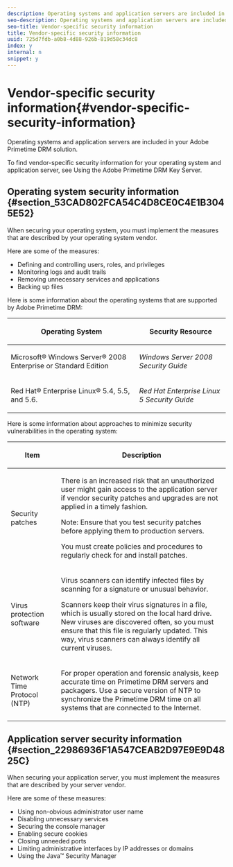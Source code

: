 ```yaml
---
description: Operating systems and application servers are included in your Adobe Primetime DRM solution.
seo-description: Operating systems and application servers are included in your Adobe Primetime DRM solution.
seo-title: Vendor-specific security information
title: Vendor-specific security information
uuid: 725d7fdb-a0b8-4d88-926b-819d58c34dc8
index: y
internal: n
snippet: y
---
```


# Vendor-specific security information{#vendor-specific-security-information}

Operating systems and application servers are included in your Adobe Primetime DRM solution.

To find vendor-specific security information for your operating system and application server, see Using the Adobe Primetime DRM Key Server.

## Operating system security information {#section_53CAD802FCA54C4D8CE0C4E1B3045E52}

When securing your operating system, you must implement the measures that are described by your operating system vendor.

Here are some of the measures:

* Defining and controlling users, roles, and privileges 
* Monitoring logs and audit trails 
* Removing unnecessary services and applications 
* Backing up files

Here is some information about the operating systems that are supported by Adobe Primetime DRM: 

<table frame="all" colsep="1" rowsep="1" class="+ topic/table adobe-d/table " id="table_ugl_kjz_n4"> 
 <thead class="- topic/thead "> 
  <tr rowsep="1" class="- topic/row "> 
   <th colname="1" class="- topic/entry entry"> <p class="- topic/p ">Operating System </p> </th> 
   <th colname="2" class="- topic/entry entry"> <p class="- topic/p ">Security Resource </p> </th> 
  </tr> 
 </thead>
 <tbody class="- topic/tbody "> 
  <tr rowsep="1" class="- topic/row "> 
   <td colname="1" class="- topic/entry "> <p class="- topic/p ">Microsoft® Windows Server® 2008 Enterprise or Standard Edition </p> </td> 
   <td colname="2" class="- topic/entry "> <p class="- topic/p "><i class="+ topic/ph hi-d/i ">Windows Server 2008 Security Guide</i> </p> </td> 
  </tr> 
  <tr rowsep="0" class="- topic/row "> 
   <td colname="1" class="- topic/entry "> <p class="- topic/p ">Red Hat® Enterprise Linux® 5.4, 5.5, and 5.6. </p> </td> 
   <td colname="2" class="- topic/entry "> <p class="- topic/p "><i class="+ topic/ph hi-d/i ">Red Hat Enterprise Linux 5 Security Guide</i> </p> </td> 
  </tr> 
 </tbody> 
</table>

Here is some information about approaches to minimize security vulnerabilities in the operating system: 

<table frame="all" colsep="1" rowsep="1" class="+ topic/table adobe-d/table " id="table_whl_kjz_n4"> 
 <thead class="- topic/thead "> 
  <tr rowsep="1" class="- topic/row "> 
   <th colname="1" class="- topic/entry entry"> <p class="- topic/p ">Item </p> </th> 
   <th colname="2" class="- topic/entry entry"> <p class="- topic/p ">Description </p> </th> 
  </tr> 
 </thead>
 <tbody class="- topic/tbody "> 
  <tr rowsep="1" class="- topic/row "> 
   <td colname="1" class="- topic/entry "> <p class="- topic/p ">Security patches </p> </td> 
   <td colname="2" class="- topic/entry "> <p class="- topic/p ">There is an increased risk that an unauthorized user might gain access to the application server if vendor security patches and upgrades are not applied in a timely fashion. </p> <p>Note:  Ensure that you test security patches before applying them to production servers. </p> <p class="- topic/p ">You must create policies and procedures to regularly check for and install patches. </p> </td> 
  </tr> 
  <tr rowsep="1" class="- topic/row "> 
   <td colname="1" class="- topic/entry "> <p class="- topic/p ">Virus protection software </p> </td> 
   <td colname="2" class="- topic/entry "> <p class="- topic/p ">Virus scanners can identify infected files by scanning for a signature or unusual behavior. </p> <p>Scanners keep their virus signatures in a file, which is usually stored on the local hard drive. New viruses are discovered often, so you must ensure that this file is regularly updated. This way, virus scanners can always identify all current viruses. </p> </td> 
  </tr> 
  <tr rowsep="0" class="- topic/row "> 
   <td colname="1" class="- topic/entry "> <p class="- topic/p ">Network Time Protocol (NTP) </p> </td> 
   <td colname="2" class="- topic/entry "> <p class="- topic/p ">For proper operation and forensic analysis, keep accurate time on Primetime DRM servers and packagers. Use a secure version of NTP to synchronize the Primetime DRM time on all systems that are connected to the Internet. </p> </td> 
  </tr> 
 </tbody> 
</table>

## Application server security information {#section_22986936F1A547CEAB2D97E9E9D4825C}

When securing your application server, you must implement the measures that are described by your server vendor.

Here are some of these measures:

* Using non-obvious administrator user name 
* Disabling unnecessary services 
* Securing the console manager 
* Enabling secure cookies 
* Closing unneeded ports 
* Limiting administrative interfaces by IP addresses or domains 
* Using the Java™ Security Manager

